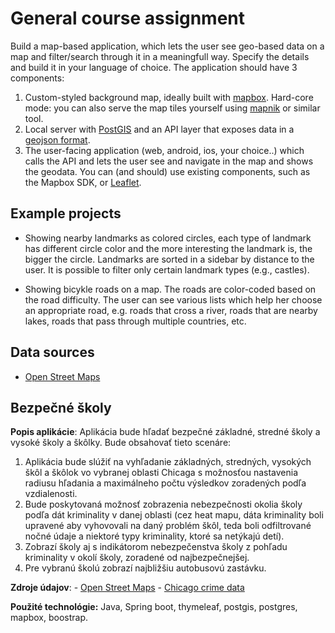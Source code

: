 # General course assignment

Build a map-based application, which lets the user see geo-based data on a map and filter/search through it in a meaningfull way. Specify the details and build it in your language of choice. The application should have 3 components:

1. Custom-styled background map, ideally built with [mapbox](http://mapbox.com). Hard-core mode: you can also serve the map tiles yourself using [mapnik](http://mapnik.org/) or similar tool.
2. Local server with [PostGIS](http://postgis.net/) and an API layer that exposes data in a [geojson format](http://geojson.org/).
3. The user-facing application (web, android, ios, your choice..) which calls the API and lets the user see and navigate in the map and shows the geodata. You can (and should) use existing components, such as the Mapbox SDK, or [Leaflet](http://leafletjs.com/).

## Example projects

- Showing nearby landmarks as colored circles, each type of landmark has different circle color and the more interesting the landmark is, the bigger the circle. Landmarks are sorted in a sidebar by distance to the user. It is possible to filter only certain landmark types (e.g., castles).

- Showing bicykle roads on a map. The roads are color-coded based on the road difficulty. The user can see various lists which help her choose an appropriate road, e.g. roads that cross a river, roads that are nearby lakes, roads that pass through multiple countries, etc.

## Data sources

- [Open Street Maps](https://www.openstreetmap.org/)

## Bezpečné školy

**Popis aplikácie**: Aplikácia bude hľadať bezpečné základné, stredné školy a vysoké školy a škôlky. Bude obsahovať tieto scenáre:
 1. Aplikácia bude slúžiť na vyhľadanie základných, stredných, vysokých škôl a škôlok vo vybranej oblasti Chicaga s možnosťou nastavenia radiusu hľadania a maximálneho počtu výsledkov zoradených podľa vzdialenosti. 
 2. Bude poskytovaná možnosť zobrazenia nebezpečnosti okolia školy podľa dát kriminality v danej oblasti (cez heat mapu, dáta kriminality boli upravené aby vyhovovali na daný problém škôl, teda boli odfiltrované nočné údaje a niektoré typy kriminality, ktoré sa netýkajú detí).
 3. Zobrazí školy aj s indikátorom nebezpečenstva školy z pohľadu kriminality v okolí školy, zoradené od najbezpečnejšej.
 4. Pre vybranú školú zobrazí najbližšiu autobusovú zastávku.

**Zdroje údajov**: - [Open Street Maps](https://www.openstreetmap.org/)
                   - [Chicago crime data](https://www.kaggle.com/chicago/chicago-crime)

**Použité technológie:** Java, Spring boot, thymeleaf, postgis, postgres, mapbox, boostrap.

